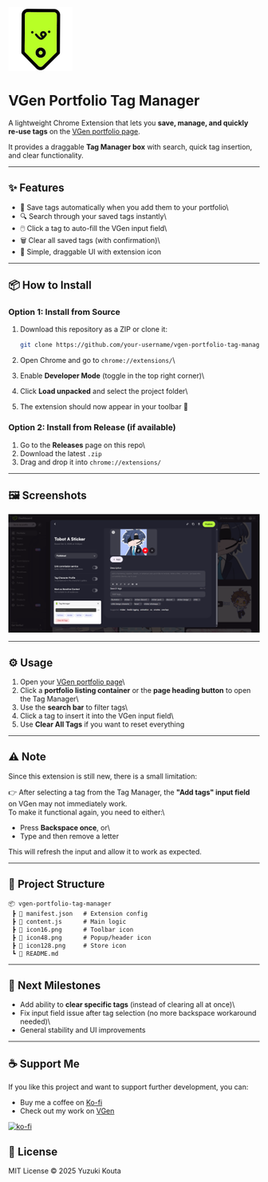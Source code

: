 ![Extension Icon](icon128.png)
# VGen Portfolio Tag Manager

A lightweight Chrome Extension that lets you **save, manage, and quickly
re-use tags** on the [VGen portfolio
page](https://vgen.co/creator/portfolio).

It provides a draggable **Tag Manager box** with search, quick tag
insertion, and clear functionality.

------------------------------------------------------------------------

## ✨ Features

-   📌 Save tags automatically when you add them to your portfolio\
-   🔍 Search through your saved tags instantly\
-   🖱️ Click a tag to auto-fill the VGen input field\
-   🗑️ Clear all saved tags (with confirmation)\
-   🎨 Simple, draggable UI with extension icon

------------------------------------------------------------------------

## 📦 How to Install

### Option 1: Install from Source

1.  Download this repository as a ZIP or clone it:

    ``` bash
    git clone https://github.com/your-username/vgen-portfolio-tag-manager.git
    ```

2.  Open Chrome and go to `chrome://extensions/`\

3.  Enable **Developer Mode** (toggle in the top right corner)\

4.  Click **Load unpacked** and select the project folder\

5.  The extension should now appear in your toolbar 🎉

### Option 2: Install from Release (if available)

1.  Go to the **Releases** page on this repo\
2.  Download the latest `.zip` 
3.  Drag and drop it into `chrome://extensions/`

------------------------------------------------------------------------

## 🖼️ Screenshots

![Screenshot #1](image.png)


------------------------------------------------------------------------

## ⚙️ Usage

1.  Open your [VGen portfolio page](https://vgen.co/creator/portfolio)\
2.  Click a **portfolio listing container** or the **page heading
    button** to open the Tag Manager\
3.  Use the **search bar** to filter tags\
4.  Click a tag to insert it into the VGen input field\
5.  Use **Clear All Tags** if you want to reset everything

------------------------------------------------------------------------

## ⚠️ Note

Since this extension is still new, there is a small limitation:

👉 After selecting a tag from the Tag Manager, the **"Add tags" input
field** on VGen may not immediately work.\
To make it functional again, you need to either:\
- Press **Backspace once**, or\
- Type and then remove a letter

This will refresh the input and allow it to work as expected.

------------------------------------------------------------------------

## 📂 Project Structure

    📦 vgen-portfolio-tag-manager
     ┣ 📜 manifest.json   # Extension config
     ┣ 📜 content.js      # Main logic
     ┣ 📜 icon16.png      # Toolbar icon
     ┣ 📜 icon48.png      # Popup/header icon
     ┣ 📜 icon128.png     # Store icon
     ┗ 📜 README.md

------------------------------------------------------------------------

## 🎯 Next Milestones

-   Add ability to **clear specific tags** (instead of clearing all at
    once)\
-   Fix input field issue after tag selection (no more backspace
    workaround needed)\
-   General stability and UI improvements

------------------------------------------------------------------------

## ☕ Support Me

If you like this project and want to support further development, you can:

- Buy me a coffee on [Ko-fi](https://ko-fi.com/yuzukikouta58722)  
- Check out my work on [VGen](https://vgen.co/yuz_mynerva0x13)

[![ko-fi](https://ko-fi.com/img/githubbutton_sm.svg)](https://ko-fi.com/yuzukikouta58722)


## 📜 License

MIT License © 2025 Yuzuki Kouta
